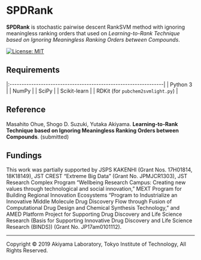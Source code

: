 # SPDRank
**SPDRank** is stochastic pairwise descent RankSVM method with ignoring meaningless ranking orders that used on _Learning-to-Rank Technique based on Ignoring Meaningless Ranking Orders between Compounds_.

[![License: MIT](https://img.shields.io/badge/license-MIT-green.svg)](LICENSE)


## Requirements
|:----------------------------------------------------------------|
| Python 3 |
| NumPy |
| SciPy |
| Scikit-learn |
| RDKit (for `pubchem2svmlight.py`) |


## Reference
Masahito Ohue, Shogo D. Suzuki, Yutaka Akiyama. **Learning-to-Rank Technique based on Ignoring Meaningless Ranking Orders between Compounds**. (submitted)


## Fundings
This work was partially supported by JSPS KAKENHI (Grant Nos. 17H01814, 18K18149), JST CREST “Extreme Big Data” (Grant No. JPMJCR1303), JST Research Complex Program “Wellbeing Research Campus: Creating new values through technological and social innovation,” MEXT Program for Building Regional Innovation Ecosystems “Program to Industrialize an Innovative Middle Molecule Drug Discovery Flow through Fusion of Computational Drug Design and Chemical Synthesis Technology,” and AMED Platform Project for Supporting Drug Discovery and Life Science Research (Basis for Supporting Innovative Drug Discovery and Life Science Research (BINDS)) (Grant No. JP17am0101112). 

----
Copyright © 2019 Akiyama Laboratory, Tokyo Institute of Technology, All Rights Reserved.

